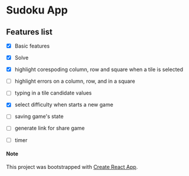 # Sudoku App

## Features list
 - [x] Basic features
 - [x] Solve
 - [x] highlight corespoding column, row and square when a tile is selected
 - [ ] highlight errors on a column, row, and in a square
 - [ ] typing in a tile candidate values
 - [x] select difficulty when starts a new game 
 - [ ] saving game's state 
 - [ ] generate link for share game
 - [ ] timer



#### Note
This project was bootstrapped with [Create React App](https://github.com/facebookincubator/create-react-app).